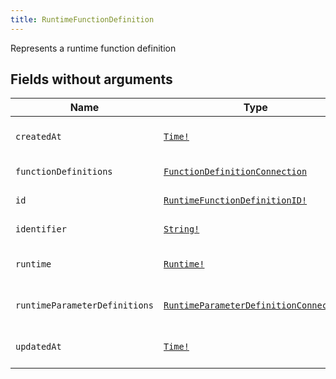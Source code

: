 ```yaml
---
title: RuntimeFunctionDefinition
---
```


Represents a runtime function definition

## Fields without arguments

| Name | Type | Description |
|------|------|-------------|
| `createdAt` | [`Time!`](../scalar/time.md) | Time when this RuntimeFunctionDefinition was created |
| `functionDefinitions` | [`FunctionDefinitionConnection`](../object/functiondefinitionconnection.md) | Function definitions of the runtime function definition |
| `id` | [`RuntimeFunctionDefinitionID!`](../scalar/runtimefunctiondefinitionid.md) | Global ID of this RuntimeFunctionDefinition |
| `identifier` | [`String!`](../scalar/string.md) | Identifier of the runtime function definition |
| `runtime` | [`Runtime!`](../object/runtime.md) | The runtime this runtime function definition belongs to |
| `runtimeParameterDefinitions` | [`RuntimeParameterDefinitionConnection`](../object/runtimeparameterdefinitionconnection.md) | Parameter definitions of the runtime function definition |
| `updatedAt` | [`Time!`](../scalar/time.md) | Time when this RuntimeFunctionDefinition was last updated |


